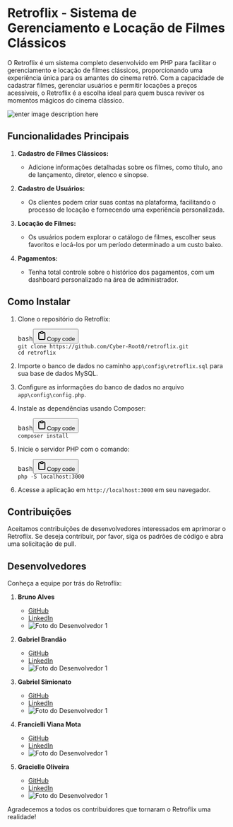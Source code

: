 <div data-message-author-role="assistant" data-message-id="a755976f-0e21-4b91-82f0-95ffb3eb83c0" class="min-h-[20px] text-message flex flex-col items-start gap-3 whitespace-pre-wrap break-words [.text-message+&amp;]:mt-5 overflow-x-auto"><div class="markdown prose w-full break-words dark:prose-invert light"><h1>Retroflix - Sistema de Gerenciamento e Locação de Filmes Clássicos</h1><p>O Retroflix é um sistema completo desenvolvido em PHP para facilitar o gerenciamento e locação de filmes clássicos, proporcionando uma experiência única para os amantes do cinema retrô. Com a capacidade de cadastrar filmes, gerenciar usuários e permitir locações a preços acessíveis, o Retroflix é a escolha ideal para quem busca reviver os momentos mágicos do cinema clássico.</p>

![enter image description here](https://github.com/Cyber-Root0/retroflix/blob/main/doc/gif/gif_retroflix.gif?raw=true)

<h2>Funcionalidades Principais</h2><ol><li><p><strong>Cadastro de Filmes Clássicos:</strong></p><ul><li>Adicione informações detalhadas sobre os filmes, como título, ano de lançamento, diretor, elenco e sinopse.</li></ul></li><li><p><strong>Cadastro de Usuários:</strong></p><ul><li>Os clientes podem criar suas contas na plataforma, facilitando o processo de locação e fornecendo uma experiência personalizada.</li></ul></li><li><p><strong>Locação de Filmes:</strong></p><ul><li>Os usuários podem explorar o catálogo de filmes, escolher seus favoritos e locá-los por um período determinado a um custo baixo.</li></ul></li><li><p><strong>Pagamentos:</strong></p><ul><li>Tenha total controle sobre o histórico dos pagamentos, com um dashboard personalizado na área de administrador.</li></ul></li></ol><h2>Como Instalar</h2><ol><li><p>Clone o repositório do Retroflix:</p><pre><div class="bg-black rounded-md"><div class="flex items-center relative text-gray-200 bg-gray-800 dark:bg-token-surface-primary px-4 py-2 text-xs font-sans justify-between rounded-t-md"><span>bash</span><button class="flex gap-1 items-center"><svg width="24" height="24" viewBox="0 0 24 24" fill="none" xmlns="http://www.w3.org/2000/svg" class="icon-sm"><path fill-rule="evenodd" clip-rule="evenodd" d="M12 4C10.8954 4 10 4.89543 10 6H14C14 4.89543 13.1046 4 12 4ZM8.53513 4C9.22675 2.8044 10.5194 2 12 2C13.4806 2 14.7733 2.8044 15.4649 4H17C18.6569 4 20 5.34315 20 7V19C20 20.6569 18.6569 22 17 22H7C5.34315 22 4 20.6569 4 19V7C4 5.34315 5.34315 4 7 4H8.53513ZM8 6H7C6.44772 6 6 6.44772 6 7V19C6 19.5523 6.44772 20 7 20H17C17.5523 20 18 19.5523 18 19V7C18 6.44772 17.5523 6 17 6H16C16 7.10457 15.1046 8 14 8H10C8.89543 8 8 7.10457 8 6Z" fill="currentColor"></path></svg>Copy code</button></div><div class="p-4 overflow-y-auto"><code class="!whitespace-pre hljs language-bash">git <span class="hljs-built_in">clone</span> https://github.com/Cyber-Root0/retroflix.git
<span class="hljs-built_in">cd</span> retroflix
</code></div></div></pre></li><li><p>Importe o banco de dados no caminho <code>app\config\retroflix.sql</code> para sua base de dados MySQL.</p></li><li><p>Configure as informações do banco de dados no arquivo <code>app\config\config.php</code>.</p></li><li><p>Instale as dependências usando Composer:</p><pre><div class="bg-black rounded-md"><div class="flex items-center relative text-gray-200 bg-gray-800 dark:bg-token-surface-primary px-4 py-2 text-xs font-sans justify-between rounded-t-md"><span>bash</span><button class="flex gap-1 items-center"><svg width="24" height="24" viewBox="0 0 24 24" fill="none" xmlns="http://www.w3.org/2000/svg" class="icon-sm"><path fill-rule="evenodd" clip-rule="evenodd" d="M12 4C10.8954 4 10 4.89543 10 6H14C14 4.89543 13.1046 4 12 4ZM8.53513 4C9.22675 2.8044 10.5194 2 12 2C13.4806 2 14.7733 2.8044 15.4649 4H17C18.6569 4 20 5.34315 20 7V19C20 20.6569 18.6569 22 17 22H7C5.34315 22 4 20.6569 4 19V7C4 5.34315 5.34315 4 7 4H8.53513ZM8 6H7C6.44772 6 6 6.44772 6 7V19C6 19.5523 6.44772 20 7 20H17C17.5523 20 18 19.5523 18 19V7C18 6.44772 17.5523 6 17 6H16C16 7.10457 15.1046 8 14 8H10C8.89543 8 8 7.10457 8 6Z" fill="currentColor"></path></svg>Copy code</button></div><div class="p-4 overflow-y-auto"><code class="!whitespace-pre hljs language-bash">composer install
</code></div></div></pre></li><li><p>Inicie o servidor PHP com o comando:</p><pre><div class="bg-black rounded-md"><div class="flex items-center relative text-gray-200 bg-gray-800 dark:bg-token-surface-primary px-4 py-2 text-xs font-sans justify-between rounded-t-md"><span>bash</span><button class="flex gap-1 items-center"><svg width="24" height="24" viewBox="0 0 24 24" fill="none" xmlns="http://www.w3.org/2000/svg" class="icon-sm"><path fill-rule="evenodd" clip-rule="evenodd" d="M12 4C10.8954 4 10 4.89543 10 6H14C14 4.89543 13.1046 4 12 4ZM8.53513 4C9.22675 2.8044 10.5194 2 12 2C13.4806 2 14.7733 2.8044 15.4649 4H17C18.6569 4 20 5.34315 20 7V19C20 20.6569 18.6569 22 17 22H7C5.34315 22 4 20.6569 4 19V7C4 5.34315 5.34315 4 7 4H8.53513ZM8 6H7C6.44772 6 6 6.44772 6 7V19C6 19.5523 6.44772 20 7 20H17C17.5523 20 18 19.5523 18 19V7C18 6.44772 17.5523 6 17 6H16C16 7.10457 15.1046 8 14 8H10C8.89543 8 8 7.10457 8 6Z" fill="currentColor"></path></svg>Copy code</button></div><div class="p-4 overflow-y-auto"><code class="!whitespace-pre hljs language-bash">php -S localhost:3000
</code></div></div></pre></li><li><p>Acesse a aplicação em <code>http://localhost:3000</code> em seu navegador.</p></li></ol><h2>Contribuições</h2><p>Aceitamos contribuições de desenvolvedores interessados em aprimorar o Retroflix. Se deseja contribuir, por favor, siga os padrões de código e abra uma solicitação de pull.</p><h2>Desenvolvedores</h2><p>Conheça a equipe por trás do Retroflix:</p><ol>
<li><p><strong>Bruno Alves</strong></p><ul><li><a href="https://github.com/Cyber-root0" target="_new">GitHub</a></li><li><a href="https://www.linkedin.com/in/bruno-fullsteck/" target="_new">LinkedIn</a></li><li><img src="https://media.licdn.com/dms/image/D4D03AQHo9U77EesBSQ/profile-displayphoto-shrink_200_200/0/1681677878493?e=1706745600&v=beta&t=rm8T1QOoYYpPrZWJnVfWqFSvZKj2-YkNUJyNK4VX8zw" alt="Foto do Desenvolvedor 1"></li></ul></li>
<li><p><strong>Gabriel Brandão</strong></p><ul><li><a href="https://github.com/GBrandao-TI" target="_new">GitHub</a></li><li><a href="https://www.linkedin.com/in/gabriel-brand%C3%A3o-claro-216675206/" target="_new">LinkedIn</a></li><li><img src="https://media.licdn.com/dms/image/D4D03AQG0zYaNfBM9QA/profile-displayphoto-shrink_200_200/0/1691426794659?e=1706745600&v=beta&t=kQ5TTzKbPcrngFZLcMmx_2D_WRc2Ea4L2UoVPidb2yU" alt="Foto do Desenvolvedor 1"></li></ul></li>
<li><p><strong>Gabriel Simionato</strong></p><ul><li><a href="https://github.com/simionatoambrosio" target="_new">GitHub</a></li><li><a href="https://www.linkedin.com/in/gabriel-simionato/" target="_new">LinkedIn</a></li><li><img src="https://media.licdn.com/dms/image/D4D03AQGuX-6-pn1mNg/profile-displayphoto-shrink_200_200/0/1700445674076?e=1706745600&v=beta&t=NjtPiJV6hSMoM8c-dFr3UNpQMB3QALib3cbH6zmcyzI" alt="Foto do Desenvolvedor 1"></li></ul></li>
<li><p><strong>Francielli Viana Mota</strong></p><ul><li><a href="https://github.com/FrancielliMota" target="_new">GitHub</a></li><li><a href="https://www.linkedin.com/in/francielli-viana-mota-520703243/" target="_new">LinkedIn</a></li><li><img src="https://media.licdn.com/dms/image/C5603AQGMKhOwafngdA/profile-displayphoto-shrink_200_200/0/1656357810700?e=1706745600&v=beta&t=fpG2XkyYzAQz1sQtwDwtuZk7q3ig4KqiNd-hl2M_1cQ" alt="Foto do Desenvolvedor 1"></li></ul></li>
<li><p><strong>Gracielle Oliveira</strong></p><ul><li><a href="https://github.com/gracimn" target="_new">GitHub</a></li><li><a href="https://www.linkedin.com/in/gracielle-oliveira-4b6003221/" target="_new">LinkedIn</a></li><li><img src="https://media.licdn.com/dms/image/D4D03AQG8AP-qvarD3Q/profile-displayphoto-shrink_200_200/0/1690245873181?e=1706745600&v=beta&t=3cBCgT88kC2lsozYS0J08ZWvaADu7EcpjfzxHtBYz98" alt="Foto do Desenvolvedor 1"></li></ul></li>
</ol><p>Agradecemos a todos os contribuidores que tornaram o Retroflix uma realidade!</p></div></div>

